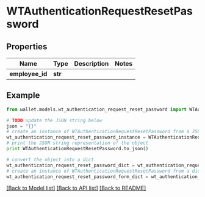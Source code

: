 # WTAuthenticationRequestResetPassword


## Properties

Name | Type | Description | Notes
------------ | ------------- | ------------- | -------------
**employee_id** | **str** |  | 

## Example

```python
from wallet.models.wt_authentication_request_reset_password import WTAuthenticationRequestResetPassword

# TODO update the JSON string below
json = "{}"
# create an instance of WTAuthenticationRequestResetPassword from a JSON string
wt_authentication_request_reset_password_instance = WTAuthenticationRequestResetPassword.from_json(json)
# print the JSON string representation of the object
print WTAuthenticationRequestResetPassword.to_json()

# convert the object into a dict
wt_authentication_request_reset_password_dict = wt_authentication_request_reset_password_instance.to_dict()
# create an instance of WTAuthenticationRequestResetPassword from a dict
wt_authentication_request_reset_password_form_dict = wt_authentication_request_reset_password.from_dict(wt_authentication_request_reset_password_dict)
```
[[Back to Model list]](../README.md#documentation-for-models) [[Back to API list]](../README.md#documentation-for-api-endpoints) [[Back to README]](../README.md)


